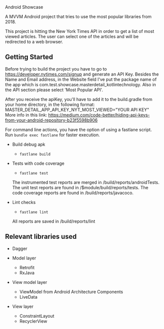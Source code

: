 Android Showcase

A MVVM Android project that tries to use the most popular libraries from 2018.

This project is hitting the New York Times API in order to get a list of
most viewed articles. The user can select one of the articles and will be
redirected to a web browser.

Getting Started
---------------
Before trying to build the project you have to go to https://developer.nytimes.com/signup
and generate an API Key. Besides the Name and Email address, in the Website
field I've put the package name of the app which is com.test.showcase.masterdetail_kotlintechnology.
Also in the API section please select 'Most Popular API'.

After you receive the apiKey, you'll have to add it to the build.gradle
from your home directory, in the following format:
MASTER_DETAIL_APP_API_KEY_NYT_MOST_VIEWED="YOUR API KEY"
More info in this link: https://medium.com/code-better/hiding-api-keys-from-your-android-repository-b23f5598b906


For command line actions, you have the option of using a fastlane script.
Run `bundle exec fastlane` for faster execution.
* Build debug apk
  * `fastlane build`

* Tests with code coverage
  * `fastlane test`

  The instrumented test reports are merged in /build/reports/androidTests.
  The unit test reports are found in /$module/build/reports/tests.
  The code coverage reports are found in /build/reports/javacoco.

* Lint checks
  * `fastlane lint`

  All reports are saved in /build/reports/lint

Relevant libraries used
-----------------------

* Dagger

* Model layer
  * Retrofit
  * RxJava

* View model layer
  * ViewModel from Android Architecture Components
  * LiveData

* View layer
  * ConstraintLayout
  * RecyclerView